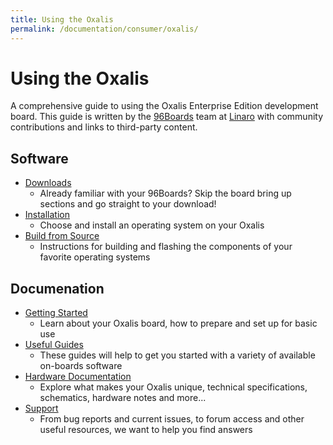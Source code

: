 ```yaml
---
title: Using the Oxalis
permalink: /documentation/consumer/oxalis/
---
```


# Using the Oxalis

A comprehensive guide to using the Oxalis Enterprise Edition development board. This guide is written by the [96Boards](https://www.96boards.org/) team at [Linaro](http://www.linaro.org) with community contributions and links to third-party content.

## Software

- [Downloads](downloads/)
   - Already familiar with your 96Boards? Skip the board bring up sections and go straight to your download!
- [Installation](installation/)
   - Choose and install an operating system on your Oxalis
- [Build from Source](build/)
   - Instructions for building and flashing the components of your favorite operating systems

## Documenation

- [Getting Started](getting-started/)
   - Learn about your Oxalis board, how to prepare and set up for basic use
- [Useful Guides](guides/)
   - These guides will help to get you started with a variety of available on-boards software
- [Hardware Documentation](hardware-docs/)
   - Explore what makes your Oxalis unique, technical specifications, schematics, hardware notes and more...
- [Support](support/)
   - From bug reports and current issues, to forum access and other useful resources, we want to help you find answers
